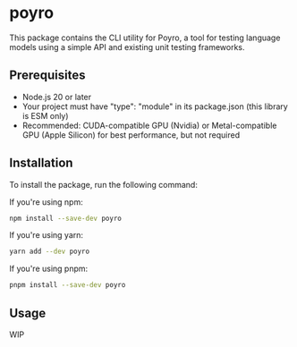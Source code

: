 # poyro

This package contains the CLI utility for Poyro, a tool for testing language models using a simple API and existing unit testing frameworks.

## Prerequisites

- Node.js 20 or later
- Your project must have "type": "module" in its package.json (this library is ESM only)
- Recommended: CUDA-compatible GPU (Nvidia) or Metal-compatible GPU (Apple Silicon) for best performance, but not required

## Installation

To install the package, run the following command:

If you're using npm:

```bash
npm install --save-dev poyro
```

If you're using yarn:

```bash
yarn add --dev poyro
```

If you're using pnpm:

```bash
pnpm install --save-dev poyro
```

## Usage

WIP
